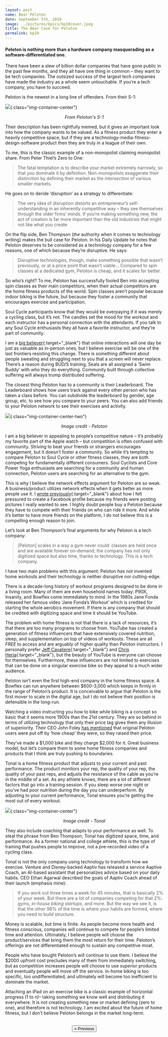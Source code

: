 ```yaml
---
layout: post
name: Bear Peloton
date: September 5th, 2019
image: ../pictures/bpics/bp10cover.jpeg
title: The Bear Case for Peloton
permalink: bp10
---
```


#### Peloton is nothing more than a hardware company masquerading as a software-differentiated one.

There have been a slew of billion dollar companies that have gone public in the past few months, and they all have one thing in common – they want to be tech companies. The outsized success of the largest tech companies have made the industry as a whole seem untouchable. If you’re a tech company, you have to succeed.

Peloton is the newest in a long line of offenders. From their S-1:

![](/pictures/posts/bp10/peloton.png){:class="img-container-center"}
*<center>From Peloton's S-1 </center>*

Their description has been rightfully memed, but it gives an important look into how the company wants to be valued. As a fitness product they enter a heavily competitive space, but if they are a technology-media-fitness-design-software product then they are truly in a league of their own. 

To me, this is the classic example of a non-monopolist claiming monopolist share. From Peter Thiel’s Zero to One:

> The fatal temptation is to describe your market extremely narrowly, so that you dominate it by definition. Non-monopolists exaggerate their distinction by defining their market as the _intersection_ of various smaller markets. 

He goes on to deride ‘disruption’ as a strategy to differentiate: 

> The very idea of disruption distorts an entrepreneur’s self-understanding in an inherently competitive way – they see themselves through the older firms’ minds. If you’re making something new, the act of creation is far more important than the old industries that might not like what you create

On the flip side, Ben Thompson (_the_ authority when it comes to technology writing) makes the bull case for Peloton. In his Daily Update he notes that Peloton deserves to be considered as a technology company for a few reasons, one of which because they’re disruptive. He says:

> Disruptive technologies, though, make something possible that wasn’t previously, or at a price point that wasn’t viable… Compared to spin classes at a dedicated gym, Peloton is cheap, and it scales far better.

So who’s right? To me, Peloton has successfully fooled Ben into accepting spin classes as their main competitors, when their actual competitors are the home fitness products of the world. Spin classes aren’t popular because indoor biking is the future, but because they foster a community that encourages exercise and participation. 

Soul Cycle participants know that they would be overpaying if it was merely a cycling class, but it’s not. The candles set the mood for the workout and each instructor has a personal connection with the attendants. If you talk to any Soul Cycle enthusiasts they all have a favorite instructor, and they’re part of community.

I am a [big believer](nickchua.me/esports-2){:target="_blank"} that online interactions will one day be just as valuable as in-person ones, but I believe exercise will be one of the last frontiers resisting this change. There is something different about people sweating and struggling next to you that a screen will never replace. There’s a reason during BUD/S training, Seals are all assigned a ‘Swim Buddy’ with who they do everything. Community built through collective suffering will always trump distributed suffering. 

The closest thing Peloton has to a community is their Leaderboard. The Leaderboard shows how users track against every other person who has taken a class before. You can subdivide the leaderboard by gender, age group, etc. to see how you compare to your peers. You can also add friends to your Peloton network to see their exercises and activity. 

![](/pictures/posts/bp10/leaderboard.png){:class="img-container-center-two"}
*<center>Image credit - Peloton </center>*

I am a big believer in appealing to people’s competitive nature – it’s probably my favorite part of the Apple watch – but competition is often confused with community. Striving to beat your friends or strangers encourages engagement, but it doesn’t foster a community. So while it’s tempting to compare Peloton to Soul Cycle or other fitness classes, they are both competing for fundamentally different consumers. Soul Cyclists and Core Power Yoga enthusiasts are searching for a community and human connection, Peloton users are searching for an alternative to the gym.

This is why I believe the network effects argument for Peloton are so weak. A business/product utilizes network effects when it gets better as more people use it. I [wrote previously](https://nickchua.me/bp9){:target="_blank"} about how I felt pressured to create a Facebook profile because my friends were posting pictures I really wanted to see. I highly doubt people buy a Peloton because they have to compete with their friends on who can ride it more. And while it’s better to have more friends on the platform, I do not believe this is a compelling enough reason to join. 

Let’s look at Ben Thompson’s final arguments for why Peloton is a tech company: 

> [Peloton] scales in a way a gym never could: classes are held once and are available forever on-demand; the company has not only digitized space but also time, thanks to technology. This is a tech company. 

I have two main problems with this argument: Peloton _has not_ invented home workouts and their technology is neither disruptive nor cutting-edge. 

There is a decade-long history of workout programs designed to be done in a living room. Many of them are even household names today: P90X, Insanity, and Bowflex come immediately to mind. In the 1980s Jane Fonda released her famous video ‘Jane Fonda’s Workout’ which is credited for starting the whole aerobics movement. If there is any company that should be credited with digitizing space and time it should be YouTube. 

The problem with home fitness is not that there is a lack of resources, it’s that there are too many programs to choose from. YouTube has created a generation of fitness influencers that have extensively covered nutrition, sleep, and supplementation on top of videos of workouts. These are all _FREE_ to access and are arguably of higher quality than Peloton instructors. I personally prefer [Jeff Cavaliere](https://www.youtube.com/user/JDCav24){:target="_blank"} and [Chris Heria](https://www.youtube.com/channel/UCaBqRxHEMomgFU-AkSfodCw){:target="_blank"}, but the beauty of YouTube is everyone can choose for themselves. Furthermore, these influencers are not limited to exercises that can be done on a singular exercise bike so they appeal to a much wider audience. 

Peloton isn’t even the first high-end company in the home fitness space. A Bowflex can run anywhere between $600-3,000 which keeps in firmly in the range of Peloton’s product. It is conceivable to argue that Peloton is the first mover to scale in the digital age, but I do not believe their position is defensible in the long-run.  

Watching a video instructing you how to bike while biking is a concept so basic that it seems more 1900s than the 21st century. They are so behind in terms of utilizing technology that only their price tag gives them any illusion of superiority. Their CEO John Foley [has mentioned](https://www.npr.org/2019/04/05/710439824/live-episode-peloton-john-foley) that original Peloton users were put off by ‘how cheap’ they were, so they raised their price. 

They’ve made a $1,000 bike and they charge $2,000 for it. Great business model, but let’s compare them to some home fitness companies and products that I think are truly pushing to boundaries. 

Tonal is a home fitness product that adjusts to your current and past performance. The product monitors your rep, the quality of your rep, the quality of your past reps, and adjusts the resistance of the cable as you’re in the middle of a set. As any athlete knows, there are a lot of different factors that go into a training session. If you sleep worse one night or you’ve had poor nutrition during the day you can underperform. By adjusting to your current performance, Tonal ensures you’re getting the most out of every workout. 

![](/pictures/posts/bp10/tonal.png){:class="img-container-center"}
*<center>Image credit - Tonal </center>*

They also include coaching that adapts to your performance as well. To steal the phrase from Ben Thompson, Tonal has digitized space, time, and performance. As a former national and college athlete, this is the type of training that pushes people to improve, not a pre-recorded video of a cycling class. 

Tonal is not the only company using technology to transform how we exercise. Venture and Disney-backed Aaptiv has released a service Aaptive Coach, an AI-based assistant that personalizes advice based on your daily habits. CEO Ethan Agarwal described the goals of Aaptiv Coach ahead of their launch (emphasis mine):

> If you work out three times a week for 45 minutes, that is basically 2% of your week. But there are a lot of companies competing for that 2%: gyms, _in-house biking startups_, and more. But the way we see it, is that the other 98% of the time is where your habits are formed, where you need to build structure.

Money is scalable, but time is finite. As people become more health and fitness conscious, companies will continue to compete for people’s limited time and attention. Ultimately, I believe people will choose the product/services that bring them the most return for their time. Peloton’s offerings are not differentiated enough to sustain any competitive moat. 

People who have bought Peloton’s will continue to use them. I believe the $2000 upfront cost precludes many of them from immediately switching, but as competition increases people will choose to use superior products and eventually people will move off the service. In-home biking is too specific, too undifferentiated, and ultimately will become too inefficient to dominate the market. 

Attaching an iPad on an exercise bike is a classic example of horizontal progress (1 to n)– taking something we know well and distributing it everywhere. It is not creating something new or market defining (zero to one), and therefore is not technology. I am excited about the future of home fitness, but I don’t believe Peloton belongs in the market long-term.

<div class="divider"></div>

<br>
<center><a href="/esports-7"><button class="btn-no-outline">&laquo; Previous</button></a></center>